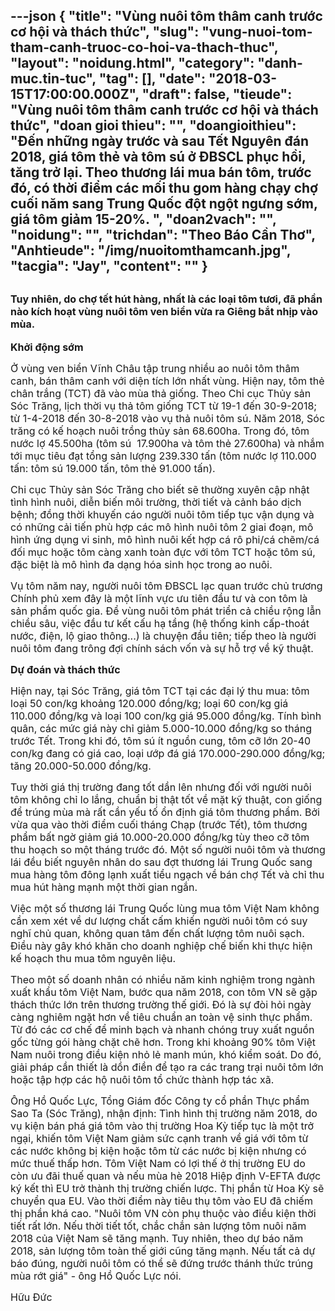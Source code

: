 ---json
{
    "title": "Vùng nuôi tôm thâm canh trước cơ hội và thách thức",
    "slug": "vung-nuoi-tom-tham-canh-truoc-co-hoi-va-thach-thuc",
    "layout": "noidung.html",
    "category": "danh-muc.tin-tuc",
    "tag": [],
    "date": "2018-03-15T17:00:00.000Z",
    "draft": false,
    "tieude": "Vùng nuôi tôm thâm canh trước cơ hội và thách thức",
    "doan gioi thieu": "",
    "doangioithieu": "Đến những ngày trước và sau Tết Nguyên đán 2018, giá tôm thẻ và tôm sú ở ĐBSCL phục hồi, tăng trở lại. Theo thương lái mua bán tôm, trước đó, có thời điểm các mối thu gom hàng chạy chợ cuối năm sang Trung Quốc đột ngột ngưng sớm, giá tôm giảm 15-20%. ",
    "doan2vach": "",
    "noidung": "",
    "trichdan": "Theo Báo Cần Thơ",
    "Anhtieude": "/img/nuoitomthamcanh.jpg",
    "tacgia": "Jay",
    "__content__": ""
}
---
<h2><span style="font-size:16px">Tuy nhi&ecirc;n, do chợ tết h&uacute;t h&agrave;ng, nhất l&agrave; c&aacute;c loại t&ocirc;m tươi, đ&atilde; phần n&agrave;o k&iacute;ch hoạt v&ugrave;ng nu&ocirc;i t&ocirc;m ven biển vừa ra Gi&ecirc;ng bắt nhịp v&agrave;o m&ugrave;a.</span></h2>

<p><span style="font-size:16px"><strong>Khởi động sớm</strong></span></p>

<p><span style="font-size:16px">Ở v&ugrave;ng ven biển Vĩnh Ch&acirc;u tập trung nhiều ao nu&ocirc;i t&ocirc;m th&acirc;m canh, b&aacute;n th&acirc;m canh với diện t&iacute;ch lớn nhất v&ugrave;ng. Hiện nay, t&ocirc;m thẻ ch&acirc;n trắng (TCT) đ&atilde; v&agrave;o m&ugrave;a thả giống. Theo Chi cục Thủy sản S&oacute;c Trăng, lịch thời vụ thả t&ocirc;m giống TCT từ 19-1 đến 30-9-2018; từ 1-4-2018 đến 30-8-2018 v&agrave;o vụ thả nu&ocirc;i t&ocirc;m s&uacute;. Năm 2018, S&oacute;c trăng c&oacute; kế hoạch nu&ocirc;i trồng thủy sản 68.600ha. Trong đ&oacute;, t&ocirc;m nước lợ 45.500ha (t&ocirc;m s&uacute;&nbsp; 17.900ha v&agrave; t&ocirc;m thẻ 27.600ha) v&agrave; nhắm tới mục ti&ecirc;u đạt tổng sản lượng 239.330 tấn (t&ocirc;m nước lợ 110.000 tấn: t&ocirc;m s&uacute; 19.000 tấn, t&ocirc;m thẻ 91.000 tấn).</span></p>

<p><span style="font-size:16px">Chi cục Thủy sản S&oacute;c Trăng cho biết sẽ thường xuy&ecirc;n cập nhật t&igrave;nh h&igrave;nh nu&ocirc;i, diễn biến m&ocirc;i trường, thời tiết v&agrave; cảnh b&aacute;o dịch bệnh; đồng thời khuyến c&aacute;o người nu&ocirc;i t&ocirc;m tiếp tục vận dụng v&agrave; c&oacute; những cải tiến ph&ugrave; hợp c&aacute;c m&ocirc; h&igrave;nh nu&ocirc;i t&ocirc;m 2 giai đoạn, m&ocirc; h&igrave;nh ứng dụng vi sinh, m&ocirc; h&igrave;nh nu&ocirc;i kết hợp c&aacute; r&ocirc; phi/c&aacute; chẽm/c&aacute; đối mục hoặc t&ocirc;m c&agrave;ng xanh to&agrave;n đực với t&ocirc;m TCT hoặc t&ocirc;m s&uacute;, đặc biệt l&agrave; m&ocirc; h&igrave;nh đa dạng h&oacute;a sinh học trong ao nu&ocirc;i.</span></p>

<p><span style="font-size:16px">Vụ t&ocirc;m năm nay, người nu&ocirc;i t&ocirc;m ĐBSCL lạc quan trước chủ trương Ch&iacute;nh phủ xem đ&acirc;y l&agrave; một lĩnh vực ưu ti&ecirc;n đầu tư v&agrave; con t&ocirc;m l&agrave; sản phẩm quốc gia. Để v&ugrave;ng nu&ocirc;i t&ocirc;m ph&aacute;t triển cả chiều rộng lẫn chiều s&acirc;u, việc đầu tư kết cấu hạ tầng (hệ thống kinh cấp-tho&aacute;t nước, điện, lộ giao th&ocirc;ng...) l&agrave; chuyện đầu ti&ecirc;n; tiếp theo l&agrave; người nu&ocirc;i t&ocirc;m đang tr&ocirc;ng đợi ch&iacute;nh s&aacute;ch vốn v&agrave; sự hỗ trợ về kỹ thuật.</span></p>

<p><span style="font-size:16px"><strong>Dự đo&aacute;n v&agrave; th&aacute;ch thức</strong></span></p>

<p><span style="font-size:16px">Hiện nay, tại S&oacute;c Trăng, gi&aacute; t&ocirc;m TCT tại c&aacute;c đại l&yacute; thu mua: t&ocirc;m loại 50 con/kg khoảng 120.000 đồng/kg; loại 60 con/kg gi&aacute; 110.000 đồng/kg v&agrave; loại 100 con/kg gi&aacute; 95.000 đồng/kg. T&iacute;nh b&igrave;nh qu&acirc;n, c&aacute;c mức gi&aacute; n&agrave;y chỉ giảm 5.000-10.000 đồng/kg so th&aacute;ng trước Tết. Trong khi đ&oacute;, t&ocirc;m s&uacute; &iacute;t nguồn cung, t&ocirc;m cỡ lớn 20-40 con/kg đang c&oacute; gi&aacute; cao, loại ướp đ&aacute; gi&aacute; 170.000-290.000 đồng/kg; tăng 20.000-50.000 đồng/kg.</span></p>

<p><span style="font-size:16px">Tuy thời gi&aacute; thị trường đang tốt dần l&ecirc;n nhưng đối với người nu&ocirc;i t&ocirc;m kh&ocirc;ng chỉ lo lắng, chuẩn bị thật tốt về mặt kỹ thuật, con giống để tr&uacute;ng m&ugrave;a m&agrave; rất cần yếu tố ổn định gi&aacute; t&ocirc;m thương phẩm. Bởi vừa qua v&agrave;o thời điểm cuối th&aacute;ng Chạp (trước Tết), t&ocirc;m thương phẩm bất ngờ giảm gi&aacute; 10.000-20.000 đồng/kg t&ugrave;y theo cỡ t&ocirc;m thu hoạch so một th&aacute;ng trước đ&oacute;. Một số người nu&ocirc;i t&ocirc;m v&agrave; thương l&aacute;i đều biết nguy&ecirc;n nh&acirc;n do sau đợt thương l&aacute;i Trung Quốc sang mua h&agrave;ng t&ocirc;m đ&ocirc;ng lạnh xuất tiểu ngạch về b&aacute;n chợ Tết v&agrave; chỉ thu mua h&uacute;t h&agrave;ng mạnh một thời gian ngắn.</span></p>

<p><span style="font-size:16px">Việc một số thương l&aacute;i Trung Quốc l&ugrave;ng mua t&ocirc;m Việt Nam kh&ocirc;ng cần xem x&eacute;t về dư lượng chất cấm khiến người nu&ocirc;i t&ocirc;m c&oacute; suy nghĩ chủ quan, kh&ocirc;ng quan t&acirc;m đến chất lượng t&ocirc;m nu&ocirc;i sạch. Điều n&agrave;y g&acirc;y kh&oacute; khăn cho doanh nghiệp chế biến khi thực hiện kế hoạch thu mua t&ocirc;m nguy&ecirc;n liệu.</span></p>

<p><span style="font-size:16px">Theo một số doanh nh&acirc;n c&oacute; nhiều năm kinh nghiệm trong ng&agrave;nh xuất khẩu t&ocirc;m Việt Nam, bước qua năm 2018, con t&ocirc;m VN sẽ gặp th&aacute;ch thức lớn tr&ecirc;n thương trường thế giới. Đ&oacute; l&agrave; sự đ&ograve;i hỏi ng&agrave;y c&agrave;ng nghi&ecirc;m ngặt hơn về ti&ecirc;u chuẩn an to&agrave;n vệ sinh thực phẩm. Từ đ&oacute; c&aacute;c cơ chế để minh bạch v&agrave; nhanh ch&oacute;ng truy xuất nguồn gốc từng g&oacute;i h&agrave;ng chặt chẽ hơn. Trong khi khoảng 90% t&ocirc;m Việt Nam nu&ocirc;i trong điều kiện nhỏ lẻ manh m&uacute;n, kh&oacute; kiểm so&aacute;t. Do đ&oacute;, giải ph&aacute;p cần thiết l&agrave; dồn điền để tạo ra c&aacute;c trang trại nu&ocirc;i t&ocirc;m lớn hoặc tập hợp c&aacute;c hộ nu&ocirc;i t&ocirc;m tổ chức th&agrave;nh hợp t&aacute;c x&atilde;.</span></p>

<p><span style="font-size:16px">&Ocirc;ng Hồ Quốc Lực, Tổng Gi&aacute;m đốc C&ocirc;ng ty cổ phần Thực phẩm Sao Ta (S&oacute;c Trăng), nhận định: T&igrave;nh h&igrave;nh thị trường năm 2018, do vụ kiện b&aacute;n ph&aacute; gi&aacute; t&ocirc;m v&agrave;o thị trường Hoa Kỳ tiếp tục l&agrave; một trở ngại, khiến t&ocirc;m Việt Nam giảm sức cạnh tranh về gi&aacute; với t&ocirc;m từ c&aacute;c nước kh&ocirc;ng bị kiện hoặc t&ocirc;m từ c&aacute;c nước bị kiện nhưng c&oacute; mức thuế thấp hơn. T&ocirc;m Việt Nam c&oacute; lợi thế ở thị trường EU do c&ograve;n ưu đ&atilde;i thuế quan v&agrave; nếu m&ugrave;a h&egrave; 2018 Hiệp định V-EFTA được k&yacute; kết th&igrave; EU trở th&agrave;nh thị trường chiến lược. Thị phần từ Hoa Kỳ sẽ chuyển qua EU. V&agrave;o thời điểm n&agrave;y ti&ecirc;u thụ t&ocirc;m v&agrave;o EU đ&atilde; chiếm thị phần kh&aacute; cao. &quot;Nu&ocirc;i t&ocirc;m VN c&ograve;n phụ thuộc v&agrave;o điều kiện thời tiết rất lớn. Nếu thời tiết tốt, chắc chắn sản lượng t&ocirc;m nu&ocirc;i năm 2018 của Việt Nam sẽ tăng mạnh. Tuy nhi&ecirc;n, theo dự b&aacute;o năm 2018, sản lượng t&ocirc;m to&agrave;n thế giới cũng tăng mạnh. Nếu tất cả dự b&aacute;o đ&uacute;ng, người nu&ocirc;i t&ocirc;m c&oacute; thể sẽ đứng trước th&aacute;nh thức tr&uacute;ng m&ugrave;a rớt gi&aacute;&quot; - &ocirc;ng Hồ Quốc Lực n&oacute;i.</span></p>

<p><span style="font-size:16px">Hữu Đức&nbsp;</span></p>
